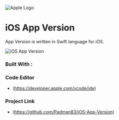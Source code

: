 ![Apple Logo](https://user-images.githubusercontent.com/45048950/73131198-bca1e580-4041-11ea-8f8d-ebfd844f0e64.png) 

# iOS App Version
App Version is written in Swift language for iOS.

![iOS App Version](https://user-images.githubusercontent.com/45048950/73692819-0a88ae80-4710-11ea-8312-1be3936cf4f3.png)

### Built With :

### Code Editor

* (https://developer.apple.com/xcode/ide)

### Project Link

* (https://github.com/Padman83/iOS-App-Version)
